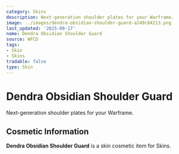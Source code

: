```yaml
---
category: Skins
description: Next-generation shoulder plates for your Warframe.
image: ../images/dendra-obsidian-shoulder-guard-a249c84213.png
last_updated: '2025-09-17'
name: Dendra Obsidian Shoulder Guard
source: WFCD
tags:
- Skin
- Skins
tradable: false
type: Skin
---
```


# Dendra Obsidian Shoulder Guard

Next-generation shoulder plates for your Warframe.

## Cosmetic Information

**Dendra Obsidian Shoulder Guard** is a skin cosmetic item for Skins.

